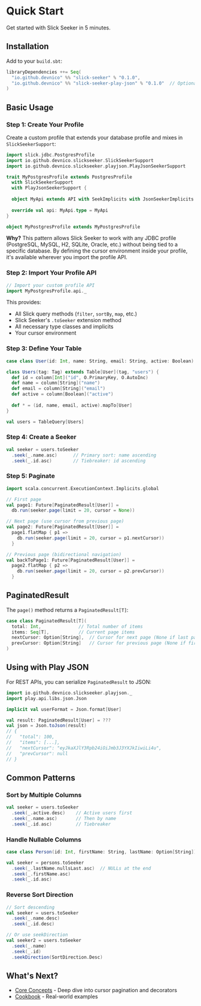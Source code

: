 # Quick Start

Get started with Slick Seeker in 5 minutes.

## Installation

Add to your `build.sbt`:

```scala
libraryDependencies ++= Seq(
  "io.github.devnico" %% "slick-seeker" % "0.1.0",
  "io.github.devnico" %% "slick-seeker-play-json" % "0.1.0"  // Optional
)
```

## Basic Usage

### Step 1: Create Your Profile

Create a custom profile that extends your database profile and mixes in `SlickSeekerSupport`:

```scala
import slick.jdbc.PostgresProfile
import io.github.devnico.slickseeker.SlickSeekerSupport
import io.github.devnico.slickseeker.playjson.PlayJsonSeekerSupport

trait MyPostgresProfile extends PostgresProfile 
  with SlickSeekerSupport 
  with PlayJsonSeekerSupport {
  
  object MyApi extends API with SeekImplicits with JsonSeekerImplicits
  
  override val api: MyApi.type = MyApi
}

object MyPostgresProfile extends MyPostgresProfile
```

**Why?** This pattern allows Slick Seeker to work with any JDBC profile (PostgreSQL, MySQL, H2, SQLite, Oracle, etc.) without being tied to a specific database. By defining the cursor environment inside your profile, it's available wherever you import the profile API.

### Step 2: Import Your Profile API

```scala
// Import your custom profile API
import MyPostgresProfile.api._
```

This provides:

- All Slick query methods (`filter`, `sortBy`, `map`, etc.)
- Slick Seeker's `.toSeeker` extension method
- All necessary type classes and implicits
- Your cursor environment

### Step 3: Define Your Table

```scala
case class User(id: Int, name: String, email: String, active: Boolean)

class Users(tag: Tag) extends Table[User](tag, "users") {
  def id = column[Int]("id", O.PrimaryKey, O.AutoInc)
  def name = column[String]("name")
  def email = column[String]("email")
  def active = column[Boolean]("active")
  
  def * = (id, name, email, active).mapTo[User]
}

val users = TableQuery[Users]
```

### Step 4: Create a Seeker

```scala
val seeker = users.toSeeker
  .seek(_.name.asc)      // Primary sort: name ascending
  .seek(_.id.asc)        // Tiebreaker: id ascending
```

### Step 5: Paginate

```scala
import scala.concurrent.ExecutionContext.Implicits.global

// First page
val page1: Future[PaginatedResult[User]] = 
  db.run(seeker.page(limit = 20, cursor = None))

// Next page (use cursor from previous page)
val page2: Future[PaginatedResult[User]] = 
  page1.flatMap { p1 =>
    db.run(seeker.page(limit = 20, cursor = p1.nextCursor))
  }

// Previous page (bidirectional navigation)
val backToPage1: Future[PaginatedResult[User]] =
  page2.flatMap { p2 =>
    db.run(seeker.page(limit = 20, cursor = p2.prevCursor))
  }
```

## PaginatedResult

The `page()` method returns a `PaginatedResult[T]`:

```scala
case class PaginatedResult[T](
  total: Int,              // Total number of items
  items: Seq[T],           // Current page items
  nextCursor: Option[String],  // Cursor for next page (None if last page)
  prevCursor: Option[String]   // Cursor for previous page (None if first page)
)
```

## Using with Play JSON

For REST APIs, you can serialize `PaginatedResult` to JSON:

```scala
import io.github.devnico.slickseeker.playjson._
import play.api.libs.json.Json

implicit val userFormat = Json.format[User]

val result: PaginatedResult[User] = ???
val json = Json.toJson(result)
// {
//   "total": 100,
//   "items": [...],
//   "nextCursor": "eyJkaXJlY3Rpb24iOiJmb3J3YXJkIiwiLi4u",
//   "prevCursor": null
// }
```

## Common Patterns

### Sort by Multiple Columns

```scala
val seeker = users.toSeeker
  .seek(_.active.desc)    // Active users first
  .seek(_.name.asc)       // Then by name
  .seek(_.id.asc)         // Tiebreaker
```

### Handle Nullable Columns

```scala
case class Person(id: Int, firstName: String, lastName: Option[String])

val seeker = persons.toSeeker
  .seek(_.lastName.nullsLast.asc)  // NULLs at the end
  .seek(_.firstName.asc)
  .seek(_.id.asc)
```

### Reverse Sort Direction

```scala
// Sort descending
val seeker = users.toSeeker
  .seek(_.name.desc)
  .seek(_.id.desc)

// Or use seekDirection
val seeker2 = users.toSeeker
  .seek(_.name)
  .seek(_.id)
  .seekDirection(SortDirection.Desc)
```

## What's Next?

- [Core Concepts](concepts.md) - Deep dive into cursor pagination and decorators
- [Cookbook](cookbook.md) - Real-world examples

